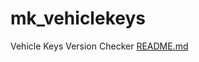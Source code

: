 # mk_vehiclekeys
Vehicle Keys Version Checker
[README.md](https://github.com/xManKindx/mk_vehiclekeys/files/10504737/README.md)
